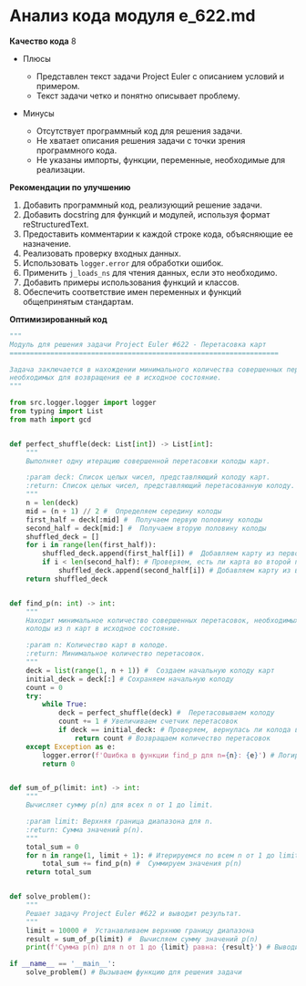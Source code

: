 # Анализ кода модуля e_622.md

**Качество кода**
8
- Плюсы
    -  Представлен текст задачи Project Euler с описанием условий и примером.
    -  Текст задачи четко и понятно описывает проблему.

- Минусы
    - Отсутствует программный код для решения задачи.
    - Не хватает описания решения задачи с точки зрения программного кода.
    - Не указаны импорты, функции, переменные, необходимые для реализации.

**Рекомендации по улучшению**
1. Добавить программный код, реализующий решение задачи.
2. Добавить docstring для функций и модулей, используя формат reStructuredText.
3. Предоставить комментарии к каждой строке кода, объясняющие ее назначение.
4. Реализовать проверку входных данных.
5. Использовать `logger.error` для обработки ошибок.
6. Применить `j_loads_ns` для чтения данных, если это необходимо.
7. Добавить примеры использования функций и классов.
8. Обеспечить соответствие имен переменных и функций общепринятым стандартам.

**Оптимизированный код**
```python
"""
Модуль для решения задачи Project Euler #622 - Перетасовка карт
==================================================================

Задача заключается в нахождении минимального количества совершенных перетасовок колоды карт
необходимых для возвращения ее в исходное состояние.
"""

from src.logger.logger import logger
from typing import List
from math import gcd


def perfect_shuffle(deck: List[int]) -> List[int]:
    """
    Выполняет одну итерацию совершенной перетасовки колоды карт.

    :param deck: Список целых чисел, представляющий колоду карт.
    :return: Список целых чисел, представляющий перетасованную колоду.
    """
    n = len(deck)
    mid = (n + 1) // 2 #  Определяем середину колоды
    first_half = deck[:mid] #  Получаем первую половину колоды
    second_half = deck[mid:] #  Получаем вторую половину колоды
    shuffled_deck = []
    for i in range(len(first_half)):
        shuffled_deck.append(first_half[i]) #  Добавляем карту из первой половины
        if i < len(second_half): # Проверяем, есть ли карта во второй половине
            shuffled_deck.append(second_half[i]) # Добавляем карту из второй половины
    return shuffled_deck


def find_p(n: int) -> int:
    """
    Находит минимальное количество совершенных перетасовок, необходимых для возвращения
    колоды из n карт в исходное состояние.

    :param n: Количество карт в колоде.
    :return: Минимальное количество перетасовок.
    """
    deck = list(range(1, n + 1)) #  Создаем начальную колоду карт
    initial_deck = deck[:] # Сохраняем начальную колоду
    count = 0
    try:
        while True:
            deck = perfect_shuffle(deck) #  Перетасовываем колоду
            count += 1 # Увеличиваем счетчик перетасовок
            if deck == initial_deck: # Проверяем, вернулась ли колода в исходное состояние
                return count # Возвращаем количество перетасовок
    except Exception as e:
        logger.error(f'Ошибка в функции find_p для n={n}: {e}') # Логируем ошибку
        return 0


def sum_of_p(limit: int) -> int:
    """
    Вычисляет сумму p(n) для всех n от 1 до limit.

    :param limit: Верхняя граница диапазона для n.
    :return: Сумма значений p(n).
    """
    total_sum = 0
    for n in range(1, limit + 1): # Итерируемся по всем n от 1 до limit
        total_sum += find_p(n) #  Суммируем значения p(n)
    return total_sum


def solve_problem():
    """
    Решает задачу Project Euler #622 и выводит результат.
    """
    limit = 10000 #  Устанавливаем верхнюю границу диапазона
    result = sum_of_p(limit) #  Вычисляем сумму значений p(n)
    print(f'Сумма p(n) для n от 1 до {limit} равна: {result}') # Выводим результат

if __name__ == '__main__':
    solve_problem() # Вызываем функцию для решения задачи

```